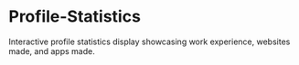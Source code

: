 # Profile-Statistics
Interactive profile statistics display showcasing work experience, websites made, and apps made.
